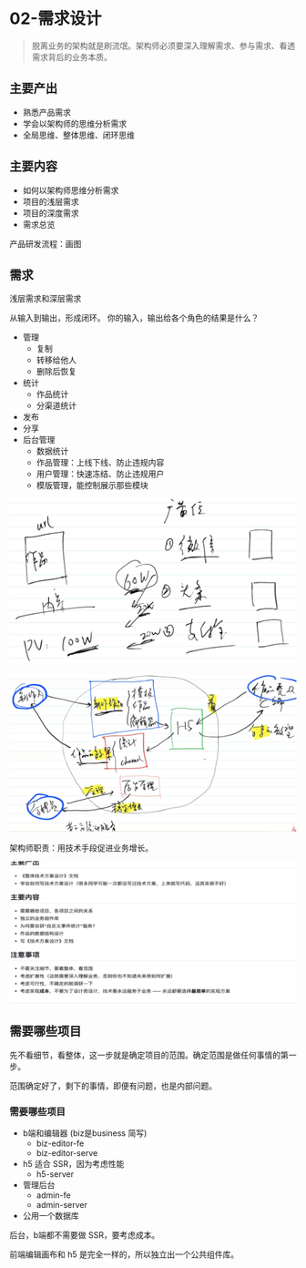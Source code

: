 # 02-需求设计

> 脱离业务的架构就是刷流氓。架构师必须要深入理解需求、参与需求、看透需求背后的业务本质。

## 主要产出

- 熟悉产品需求
- 学会以架构师的思维分析需求
- 全局思维、整体思维、闭环思维

## 主要内容

- 如何以架构师思维分析需求
- 项目的浅层需求
- 项目的深度需求
- 需求总览

产品研发流程：画图

## 需求

浅层需求和深层需求

从输入到输出，形成闭环。
你的输入，输出给各个角色的结果是什么？

- 管理
	- 复制
	- 转移给他人
	- 删除后恢复
- 统计
	- 作品统计
	- 分渠道统计
- 发布
- 分享
- 后台管理
	- 数据统计
	- 作品管理：上线下线、防止违规内容
	- 用户管理：快速冻结、防止违规用户
	- 模版管理，能控制展示那些模块

![](imgs/2022-02-27-21-05-30.png)

![](imgs/2022-02-27-21-40-28.png)

架构师职责：用技术手段促进业务增长。


![](imgs/2022-02-27-21-48-14.png)

## 需要哪些项目

先不看细节，看整体，这一步就是确定项目的范围。确定范围是做任何事情的第一步。

范围确定好了，剩下的事情，即便有问题，也是内部问题。

### 需要哪些项目

- b端和编辑器 (biz是business 简写)
	- biz-editor-fe
	- biz-editor-serve
- h5 适合 SSR，因为考虑性能
	- h5-server
- 管理后台
	- admin-fe
	- admin-server
- 公用一个数据库

后台，b端都不需要做 SSR，要考虑成本。

前端编辑画布和 h5 是完全一样的，所以独立出一个公共组件库。